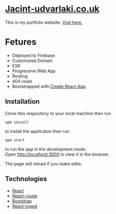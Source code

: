 # [Jacint-udvarlaki.co.uk](https://jacint-udvarlaki.co.uk/)

This is my portfolio website. [Visit here.](https://jacint-udvarlaki.co.uk/)

# Fetures

* Deployed to Firebase
* Customized Domain
* ES6
* Progressive Web App
* Routing
* 404 route
* Bootstrapped with [Create React App](https://github.com/facebook/create-react-app).

## Installation

Clone this respository to your local machine then run
```
npm install
```
to install the applicaton then run
```
npm start
```
to run the app in the development mode.<br />
Open [http://localhost:3000](http://localhost:3000) to view it in the browser.

The page will reload if you make edits.<br />

## Technologies

* [React](https://reactjs.org/)
* [React-router](https://reactrouter.com/)
* [Bootstrap](https://getbootstrap.com/)
* [React-typed](https://github.com/ssbeefeater/react-typed)
